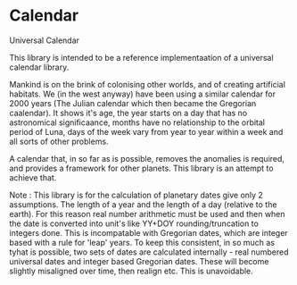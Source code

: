 # Calendar
Universal Calendar

This library is intended to be a reference implementaation of a universal calendar library.

Mankind is on the brink of colonising other worlds, and of creating artificial habitats. We (in the west anyway) have been using a similar calendar for 2000 years (The Julian calendar which then became the Gregorian caalendar). It shows it's age, the year starts on a day that has no astronomical significaance, months have no relationship to the orbital period of Luna, days of the week vary from year to year within a week and all sorts of other problems.

A calendar that, in so far as is possible, removes the anomalies is required, and provides a framework for other planets. This library is an attempt to achieve that.

Note : This library is for the calculation of planetary dates give only 2 assumptions. The length of a year and the length of a day (relative to the earth). For this reason real number arithmetic must be used and then when the date is converted into unit's like YY+DOY rounding/truncation to integers done. This is incompatable with Gregorian dates, which are integer based with a rule for 'leap' years. To keep this consistent, in so much as tyhat is possible, two sets of dates are calculated internally - real numbered universal dates and integer based Gregorian dates. These will become slightly misaligned over time, then realign etc. This is unavoidable.
